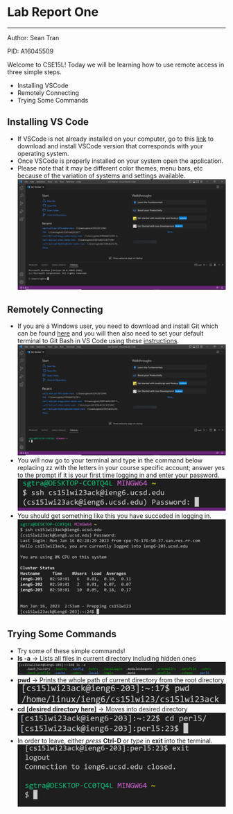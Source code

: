 # Lab Report One
---
Author: Sean Tran 

PID: A16045509

Welcome to CSE15L!
Today we will be learning how to use remote access in three simple steps.
* Installing VSCode 
* Remotely Connecting
* Trying Some Commands

## Installing VS Code
* If VSCode is not already installed on your computer, go to this [link](https://code.visualstudio.com/)	to download and install VSCode version that corresponds with your operating system.
* Once VSCode is properly installed on your system open the application.
* Please note that it may be different color themes, menu bars, etc because of the variation of systems and settings available.
![Image](vs.PNG)	

## Remotely Connecting
* If you are a Windows user, you need to download and install Git which can be found [here](https://gitforwindows.org/) and you will then also need to set your default terminal to Git Bash in VS Code using these [instructions](https://stackoverflow.com/a/50527994).
 ![Image](vsBash.PNG)	
* You will now go to your terminal and type in the command below replacing zz with the letters in your course specific account; answer yes to the prompt if it is your first time logging in and enter your password.
![Image](bash.PNG)	
* You should get something like this you have succeded in logging in.
![Image](logIn.PNG)	

## Trying Some Commands
* Try some of these simple commands! 
* **ls -a** -> Lists all files in current directory including hidden ones
 ![Image](lsCommand.PNG)
* **pwd** -> Prints the whole path of current directory from the root directory
 ![Image](pwd.PNG)
* **cd [desired directory here]** -> Moves into desired directory 
 ![Image](cd.PNG)	
* In order to leave, either _press_ **Ctrl-D** or _type_ in **exit** into the terminal.
  ![Image](exit.PNG)	

